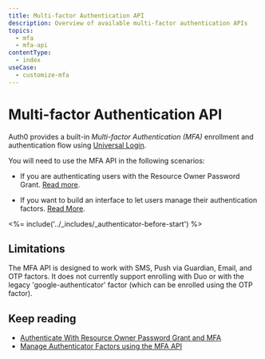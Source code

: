 ```yaml
---
title: Multi-factor Authentication API
description: Overview of available multi-factor authentication APIs
topics:
  - mfa
  - mfa-api
contentType:
  - index
useCase:
  - customize-mfa
---
```

# Multi-factor Authentication API

Auth0 provides a built-in <dfn data-key="multifactor-authentication">Multi-factor Authentication (MFA)</dfn> enrollment and authentication flow using [Universal Login](/universal-login).

You will need to use the MFA API in the following scenarios:

- If you are authenticating users with the Resource Owner Password Grant. [Read more](/mfa/guides/mfa-api/authenticate).

- If you want to build an interface to let users manage their authentication factors. [Read More](/mfa/guides/mfa-api/manage).

<%= include('../_includes/_authenticator-before-start') %>

## Limitations

The MFA API is designed to work with SMS, Push via Guardian, Email, and OTP factors. It does not currently support enrolling with Duo or with the legacy 'google-authenticator' factor (which can be enrolled using the OTP factor).

## Keep reading

* [Authenticate With Resource Owner Password Grant and MFA](/mfa/guides/mfa-api/authenticate)
* [Manage Authenticator Factors using the MFA API](/mfa/guides/mfa-api/manage)

